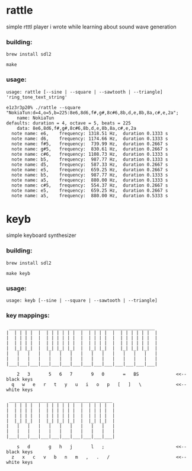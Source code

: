 # rattle

simple rtttl player i wrote while learning about sound wave generation

### building:

`brew install sdl2`

`make`

### usage:

`usage: rattle [--sine | --square | --sawtooth | --triangle] 'ring_tone_text_string'`

```
e1z3r3p20% ./rattle --square "NokiaTun:d=4,o=5,b=225:8e6,8d6,f#,g#,8c#6,8b,d,e,8b,8a,c#,e,2a";
    name: NokiaTun
defaults: duration = 4, octave = 5, beats = 225
    data: 8e6,8d6,f#,g#,8c#6,8b,d,e,8b,8a,c#,e,2a
  note name: e6,	frequency: 1318.51 Hz,	duration 0.1333 s
  note name: d6,	frequency: 1174.66 Hz,	duration 0.1333 s
  note name: f#5,	frequency:  739.99 Hz,	duration 0.2667 s
  note name: g#5,	frequency:  830.61 Hz,	duration 0.2667 s
  note name: c#6,	frequency: 1108.73 Hz,	duration 0.1333 s
  note name: b5,	frequency:  987.77 Hz,	duration 0.1333 s
  note name: d5,	frequency:  587.33 Hz,	duration 0.2667 s
  note name: e5,	frequency:  659.25 Hz,	duration 0.2667 s
  note name: b5,	frequency:  987.77 Hz,	duration 0.1333 s
  note name: a5,	frequency:  880.00 Hz,	duration 0.1333 s
  note name: c#5,	frequency:  554.37 Hz,	duration 0.2667 s
  note name: e5,	frequency:  659.25 Hz,	duration 0.2667 s
  note name: a5,	frequency:  880.00 Hz,	duration 0.5333 s
```

#

# keyb

simple keyboard synthesizer

### building:

`brew install sdl2`

`make keyb`

### usage:

`usage: keyb [--sine | --square | --sawtooth | --triangle]`

### key mappings:

```
 _______________________________________________________
|  | | | |  |  | | | | | |  |  | | | |  |  | | | | | |  |
|  | | | |  |  | | | | | |  |  | | | |  |  | | | | | |  |
|  | | | |  |  | | | | | |  |  | | | |  |  | | | | | |  |
|  |_| |_|  |  |_| |_| |_|  |  |_| |_|  |  |_| |_| |_|  |
|   |   |   |   |   |   |   |   |   |   |   |   |   |   |
|   |   |   |   |   |   |   |   |   |   |   |   |   |   |
|___|___|___|___|___|___|___|___|___|___|___|___|___|___|

    2   3       5   6   7       9   0       =   BS              <<-- black keys
  q   w   e   r   t   y   u   i   o   p   [   ]   \             <<-- white keys

 _______________________________________
|  | | | |  |  | | | | | |  |  | | | |  |
|  | | | |  |  | | | | | |  |  | | | |  |
|  | | | |  |  | | | | | |  |  | | | |  |
|  |_| |_|  |  |_| |_| |_|  |  |_| |_|  |
|   |   |   |   |   |   |   |   |   |   |
|   |   |   |   |   |   |   |   |   |   |
|___|___|___|___|___|___|___|___|___|___|

    s   d       g   h   j       l   ;                           <<-- black keys
  z   x   c   v   b   n   m   ,   .   /                         <<-- white keys
```
